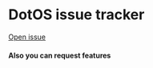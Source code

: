 # DotOS issue tracker
[Open issue](https://github.com/DotOS/issues/issues/new/choose)

#### Also you can request features
